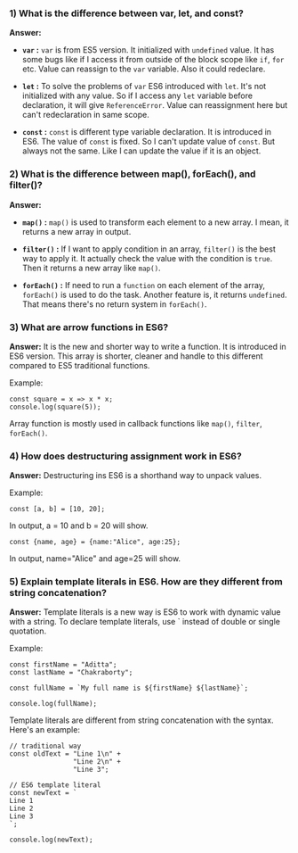 ### 1) What is the difference between var, let, and const?

**Answer:**

* **```var``` :** ```var``` is from ES5 version. It initialized with ```undefined``` value. It has some bugs like if I access it from outside of the block scope like ```if```, ```for``` etc. Value can reassign to the ```var``` variable. Also it could redeclare.

* **```let``` :** To solve the problems of ```var``` ES6 introduced with ```let```. It's not initialized with any value. So if I access any ```let``` variable before declaration, it will give ```ReferenceError```. Value can reassignment here but can't redeclaration in same scope.

* **```const``` :** ```const``` is different type variable declaration. It is introduced in ES6. The value of ```const``` is fixed. So I can't update value of ```const```. But always not the same. Like I can update the value if it is an object.

### 2) What is the difference between map(), forEach(), and filter()?

**Answer:**

* **```map()``` :** ```map()``` is used to transform each element to a new array. I mean, it returns a new array in output.

* **```filter()``` :** If I want to apply condition in an array, ```filter()``` is the best way to apply it. It actually check the value with the condition is ```true```. Then it returns a new array like ```map()```.

* **```forEach()``` :** If need to run a ```function``` on each element of the array, ```forEach()``` is used to do the task. Another feature is, it returns ```undefined```. That means there's no return system in ```forEach()```.

### 3) What are arrow functions in ES6?

**Answer:** It is the new and shorter way to write a function. It is introduced in ES6 version. This array is shorter, cleaner and handle to this different compared to ES5 traditional functions.

Example:
```
const square = x => x * x;
console.log(square(5));
```
Array function is mostly used in callback functions like ```map()```, ```filter```, ```forEach()```.

### 4) How does destructuring assignment work in ES6?

**Answer:** Destructuring ins ES6 is a shorthand way to unpack values.

Example:
```
const [a, b] = [10, 20];
```
In output, a = 10 and b = 20 will show.

```
const {name, age} = {name:"Alice", age:25};
```
In output, name="Alice" and age=25 will show.

### 5) Explain template literals in ES6. How are they different from string concatenation?

**Answer:** Template literals is a new way is ES6 to work with dynamic value with a string. To declare template literals, use ` instead of double or single quotation. 

Example:
```
const firstName = "Aditta";
const lastName = "Chakraborty";

const fullName = `My full name is ${firstName} ${lastName}`;

console.log(fullName);
```

Template literals are different from string concatenation with the syntax. Here's an example:

```
// traditional way
const oldText = "Line 1\n" +
                "Line 2\n" +
                "Line 3";

// ES6 template literal
const newText = `
Line 1
Line 2
Line 3
`;

console.log(newText);
```